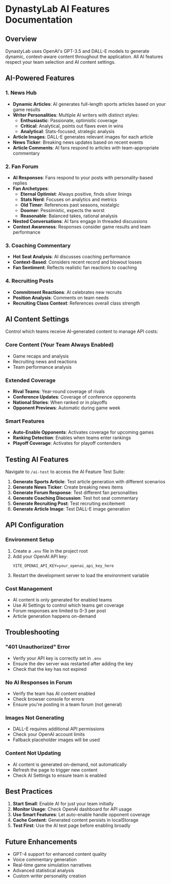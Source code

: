 # DynastyLab AI Features Documentation

## Overview

DynastyLab uses OpenAI's GPT-3.5 and DALL-E models to generate dynamic, context-aware content throughout the application. All AI features respect your team selection and AI content settings.

## AI-Powered Features

### 1. News Hub
- **Dynamic Articles**: AI generates full-length sports articles based on your game results
- **Writer Personalities**: Multiple AI writers with distinct styles:
  - **Enthusiastic**: Passionate, optimistic coverage
  - **Critical**: Analytical, points out flaws even in wins
  - **Analytical**: Stats-focused, strategic analysis
- **Article Images**: DALL-E generates relevant images for each article
- **News Ticker**: Breaking news updates based on recent events
- **Article Comments**: AI fans respond to articles with team-appropriate commentary

### 2. Fan Forum
- **AI Responses**: Fans respond to your posts with personality-based replies
- **Fan Archetypes**:
  - **Eternal Optimist**: Always positive, finds silver linings
  - **Stats Nerd**: Focuses on analytics and metrics
  - **Old Timer**: References past seasons, nostalgic
  - **Doomer**: Pessimistic, expects the worst
  - **Reasonable**: Balanced takes, rational analysis
- **Nested Conversations**: AI fans engage in threaded discussions
- **Context Awareness**: Responses consider game results and team performance

### 3. Coaching Commentary
- **Hot Seat Analysis**: AI discusses coaching performance
- **Context-Based**: Considers recent record and blowout losses
- **Fan Sentiment**: Reflects realistic fan reactions to coaching

### 4. Recruiting Posts
- **Commitment Reactions**: AI celebrates new recruits
- **Position Analysis**: Comments on team needs
- **Recruiting Class Context**: References overall class strength

## AI Content Settings

Control which teams receive AI-generated content to manage API costs:

### Core Content (Your Team Always Enabled)
- Game recaps and analysis
- Recruiting news and reactions
- Team performance analysis

### Extended Coverage
- **Rival Teams**: Year-round coverage of rivals
- **Conference Updates**: Coverage of conference opponents
- **National Stories**: When ranked or in playoffs
- **Opponent Previews**: Automatic during game week

### Smart Features
- **Auto-Enable Opponents**: Activates coverage for upcoming games
- **Ranking Detection**: Enables when teams enter rankings
- **Playoff Coverage**: Activates for playoff contenders

## Testing AI Features

Navigate to `/ai-test` to access the AI Feature Test Suite:

1. **Generate Sports Article**: Test article generation with different scenarios
2. **Generate News Ticker**: Create breaking news items
3. **Generate Forum Response**: Test different fan personalities
4. **Generate Coaching Discussion**: Test hot seat commentary
5. **Generate Recruiting Post**: Test recruiting excitement
6. **Generate Article Image**: Test DALL-E image generation

## API Configuration

### Environment Setup
1. Create a `.env` file in the project root
2. Add your OpenAI API key:
   ```
   VITE_OPENAI_API_KEY=your_openai_api_key_here
   ```
3. Restart the development server to load the environment variable

### Cost Management
- AI content is only generated for enabled teams
- Use AI Settings to control which teams get coverage
- Forum responses are limited to 0-3 per post
- Article generation happens on-demand

## Troubleshooting

### "401 Unauthorized" Error
- Verify your API key is correctly set in `.env`
- Ensure the dev server was restarted after adding the key
- Check that the key has not expired

### No AI Responses in Forum
- Verify the team has AI content enabled
- Check browser console for errors
- Ensure you're posting in a team forum (not general)

### Images Not Generating
- DALL-E requires additional API permissions
- Check your OpenAI account limits
- Fallback placeholder images will be used

### Content Not Updating
- AI content is generated on-demand, not automatically
- Refresh the page to trigger new content
- Check AI Settings to ensure team is enabled

## Best Practices

1. **Start Small**: Enable AI for just your team initially
2. **Monitor Usage**: Check OpenAI dashboard for API usage
3. **Use Smart Features**: Let auto-enable handle opponent coverage
4. **Cache Content**: Generated content persists in localStorage
5. **Test First**: Use the AI test page before enabling broadly

## Future Enhancements

- GPT-4 support for enhanced content quality
- Voice commentary generation
- Real-time game simulation narratives
- Advanced statistical analysis
- Custom writer personality creation